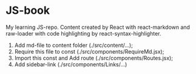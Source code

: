 # JS-book

My learning JS-repo. Content created by React with react-markdown and raw-loader with code highlighting by react-syntax-highlighter.

1. Add md-file to content folder (./src/content/...);
2. Require this file to const (./src/components/RequireMd.jsx);
3. Import this const and Add route (./src/components/Routes.jsx);
4. Add sidebar-link (./src/components/Links/...)
